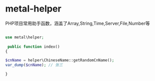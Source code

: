 # metal-helper
PHP项目常用助手函数，涵盖了Array,String,Time,Server,File,Number等

```PHP

use metal\helper;
 
 public function index()
{

$cnName = helper\ChineseName::getRandomCnName();
var_dump($cnName); // 张三

}


 



```
